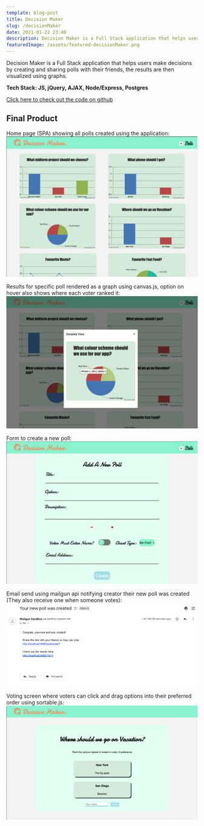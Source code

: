 ```yaml
---
template: blog-post
title: Decision Maker
slug: /decisionMaker
date: 2021-01-22 23:40
description: Decision Maker is a Full Stack application that helps users make decisions byy creating and sharing Polls.
featuredImage: /assets/featured-decisionMaker.png
---
```


Decision Maker is a Full Stack application that helps users make decisions by creating and sharing polls with their friends, the results are then visualized using graphs.

<strong>Tech Stack: JS, jQuery, AJAX, Node/Express, Postgres</strong>

[Click here to check out the code on github](https://github.com/josepwil/DecisionMaker)

## Final Product

Home page (SPA) showing all polls created using the application:
!["Home Page"](https://github.com/josepwil/DecisionMaker/blob/master/screenshots/homepage.png?raw=true)

Results for specific poll rendered as a graph using canvas.js, option on hover also shows where each voter ranked it:
!["Specific Vote Page"](https://github.com/josepwil/DecisionMaker/blob/master/screenshots/specificresult.png?raw=true)

Form to create a new poll:
!["New Poll Form"](https://github.com/josepwil/DecisionMaker/blob/master/screenshots/newpollform.png?raw=true)

Email send using mailgun api notifying creator their new poll was created (They also receive one when someone votes):
!["Email Confirmation"](https://github.com/josepwil/DecisionMaker/blob/master/screenshots/emailconfirmation.png?raw=true)

Voting screen where voters can click and drag options into their preferred order using sortable.js:
!["Voting Screen"](https://github.com/josepwil/DecisionMaker/blob/master/screenshots/voteform.png?raw=true)
